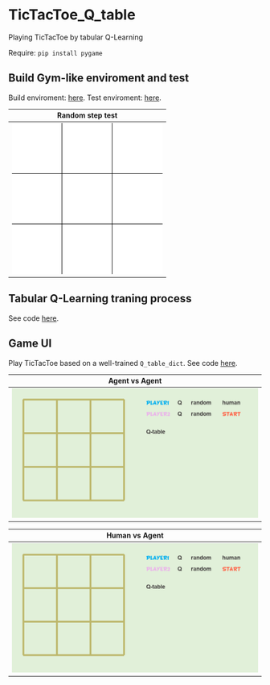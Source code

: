 # TicTacToe_Q_table
Playing TicTacToe by tabular Q-Learning

Require: <code>pip install pygame</code>

## Build Gym-like enviroment and test
Build enviroment: [here](https://github.com/wwsyan/TicTacToe_Q_table/blob/main/tictactoe_qtable/TicTacToe_env.py).
Test enviroment: [here](https://github.com/wwsyan/TicTacToe_Q_table/blob/main/tictactoe_qtable/TicTacToe_env_test.py).

| Random step test |
| :---: |
|![](images/tictactoe_random.gif)|

## Tabular Q-Learning traning process
See code [here](https://github.com/wwsyan/TicTacToe_Q_table/blob/main/tictactoe_qtable/Table%20QLearning%20play%20TicTacToe.py).

## Game UI
Play TicTacToe based on a well-trained <code>Q_table_dict</code>.
See code [here](https://github.com/wwsyan/TicTacToe_Q_table/blob/main/tictactoe_qtable/TicTacToe%20Game.py).

| Agent vs Agent |
| :---: |
|![](images/tictactoe_agent_vs_agent.gif)|

| Human vs Agent |
| :---: |
|![](images/tictactoe_human_vs_agent.gif)|


